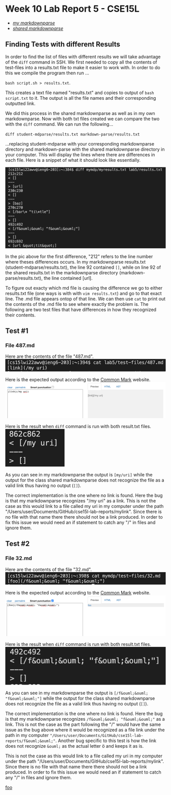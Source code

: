 
# Week 10 Lab Report 5 - CSE15L

- *[my markdownparse](https://github.com/wgascarosas/markdown-parse)*
- *[shared markdownparse](https://github.com/ucsd-cse15l-w22/markdown-parse)*

## Finding Tests with different Results
In order to find the list of files with different results we will take advantage of the `diff` command in SSH. We first needed to copy all the contents of test-files into a results.txt file to make it easier to work with. In order to do this we compile the program then run ... 

`bash script.sh > results.txt`. 

This creates a text file named "results.txt" and copies to output of `bash script.txt` to it. The output is all the file names and their corresponding outputted link.

We did this process in the shared markdownparse as well as in my own markdownparse. Now with both txt files created we can compare the two with the `diff` command. We can run the following... 

`diff student-mdparse/results.txt markdown-parse/results.txt`

...replacing student-mdparse with your corresponding markdownparse directory and markdown-parse with the shared markdownparse directory in your computer. This will display the lines where there are differences in each file. Here is a snippet of what it should look like essentially. 

![image](lab5-pic1.png)

In the pic above for the first difference, "212" refers to the line number where theses differences occurs. In my markdownparse results.txt (student-mdparse/results.txt), the line 92 contained `[]`, while on line 92 of the shared results.txt in the markdownparse directory (markdown-parse/results.txt), the line contained [url]. 

To figure out exacty which md file is causing the difference we go to either results.txt file (one ways is with with `vim results.txt`) and go to that exact line. The .md file appears ontop of that line. We can then use `cat` to print out the contents of the .md file to see where exactly the problem is. The following are two test files that have differences in how they recognized their contents.

## Test #1
### File 487.md
Here are the contents of the file "487.md".
![image](lab5-pic2.png)

Here is the expected output according to the [Common Mark](https://spec.commonmark.org/dingus/) website.
![image](lab5-pic4.png)

Here is the result when `diff` command is run with both result.txt files.
![image](lab5-pic3.png)

As you can see in my markdownparse the output is `[my/uri]` while the output for the class shared markdownparse does not recognize the file as a valid link thus having no output (`[]`). 

The correct implementation is the one where no link is found. Here the bug is that my markdownparse recognizes "/my uri" as a link. This is not the case as this would link to a file called my uri in my computer under the path "/Users/user/Documents/GitHub/cse15l-lab-reports/mylink". Since there is no file with that name there there should not be a link produced. In order to fix this issue we would need an if statement to catch any "/" in files and ignore them.

## Test #2
### File 32.md
Here are the contents of the file "32.md".
![image](lab5-pic5.png)

Here is the expected output according to the [Common Mark](https://spec.commonmark.org/dingus/) website.
![image](lab5-pic6.png)

Here is the result when `diff` command is run with both result.txt files.
![image](lab5-pic7.png)

As you can see in my markdownparse the output is `[/f&ouml;&ouml; "f&ouml;&ouml;"]` while the output for the class shared markdownparse does not recognize the file as a valid link thus having no output (`[]`). 

The correct implementation is the one where no link is found. Here the bug is that my markdownparse recognizes `/f&ouml;&ouml; "f&ouml;&ouml;"` as a link. This is not the case as the part following the "/" would have the same issue as the bug above where it would be recognized as a file link under the path in my computer `"/Users/user/Documents/GitHub/cse15l-lab-reports/f&ouml;&ouml;"`. Another bug specific to this test is how the link does not recognize `&ouml;` as the actual letter &ouml; and keeps it as is.

This is not the case as this would link to a file called my uri in my computer under the path "/Users/user/Documents/GitHub/cse15l-lab-reports/mylink". Since there is no file with that name there there should not be a link produced. In order to fix this issue we would need an if statement to catch any "/" in files and ignore them.

[foo](/f&ouml;&ouml; "f&ouml;&ouml;")